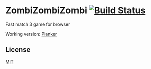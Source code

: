 # ZombiZombiZombi [![Build Status](https://travis-ci.org/morozig/zzz.svg?branch=master)](https://travis-ci.org/morozig/zzz)
Fast match 3 game for browser

Working version: [Planker](http://run.plnkr.co/lQUsFplOm0gQc3x7/)

## License

[MIT](LICENSE)
